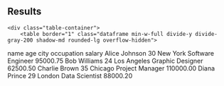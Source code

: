 
## Results


    <div class="table-container">
        <table border="1" class="dataframe min-w-full divide-y divide-gray-200 shadow-md rounded-lg overflow-hidden">
  <thead>
    <tr style="text-align: right;">
      <th>name</th>
      <th>age</th>
      <th>city</th>
      <th>occupation</th>
      <th>salary</th>
    </tr>
  </thead>
  <tbody>
    <tr>
      <td>Alice Johnson</td>
      <td>30</td>
      <td>New York</td>
      <td>Software Engineer</td>
      <td>95000.75</td>
    </tr>
    <tr>
      <td>Bob Williams</td>
      <td>24</td>
      <td>Los Angeles</td>
      <td>Graphic Designer</td>
      <td>62500.50</td>
    </tr>
    <tr>
      <td>Charlie Brown</td>
      <td>35</td>
      <td>Chicago</td>
      <td>Project Manager</td>
      <td>110000.00</td>
    </tr>
    <tr>
      <td>Diana Prince</td>
      <td>29</td>
      <td>London</td>
      <td>Data Scientist</td>
      <td>88000.20</td>
    </tr>
  </tbody>
</table>
    </div>
        
